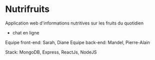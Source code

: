 # Nutrifruits 

Application web d'informations nutritives sur les fruits du quotidien
+ chat en ligne

Equipe front-end: Sarah, Diane
Equipe back-end: Mandel, Pierre-Alain

Stack: MongoDB, Express, ReactJs, NodeJS
